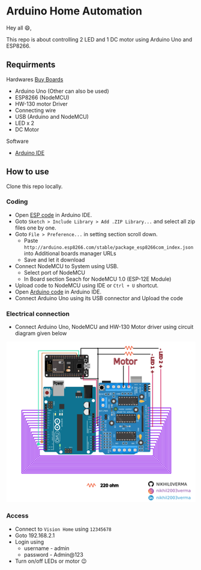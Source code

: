 # Arduino Home Automation
Hey all :smile:,

This repo is about controlling 2 LED and 1 DC motor using Arduino Uno and ESP8266.

## Requirments
Hardwares [Buy Boards](https://clk.asia/Vision_Home)
* Arduino Uno (Other can also be used)
* ESP8266 (NodeMCU)
* HW-130 motor Driver
* Connecting wire
* USB (Arduino and NodeMCU)
* LED x 2
* DC Motor

Software
* [Arduino IDE](https://www.arduino.cc/en/software)

## How to use
Clone this repo locally.

### Coding
* Open [ESP code](esp8266.ino) in Arduino IDE.
* Goto `Sketch > Include Library > Add .ZIP Library...` and select all zip files one by one.
* Goto `File > Preference...` in setting section scroll down.
    * Paste `http://arduino.esp8266.com/stable/package_esp8266com_index.json` into Additional boards manager URLs
    * Save and let it download
* Connect NodeMCU to System using USB.
    * Select port of NodeMCU
    * In Board section Seach for NodeMCU 1.0 (ESP-12E Module)
* Upload code to NodeMCU using IDE or `Ctrl + U` shortcut.
* Open [Arduino code](arduino.ino) in Arduino IDE.
* Connect Arduino Uno using its USB connector and Upload the code

### Electrical connection
* Connect Arduino Uno, NodeMCU and HW-130 Motor driver using circuit diagram given below

![circuit diagram for home automation project by Nikhil Verma](sketch.png)

### Access
* Connect to `Vision Home` using `12345678`
* Goto 192.168.2.1
* Login using 
    * username - admin
    * password - Admin@123
* Turn on/off LEDs or motor :wink: